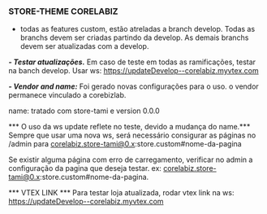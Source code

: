 ### STORE-THEME CORELABIZ ###

- todas as features custom, estão atreladas a branch develop.
Todas as branchs devem ser criadas partindo da develop.
As demais branchs devem ser atualizadas com a develop.

***- Testar atualizações.***
Em caso de teste em todas as ramificações, testar na banch develop.
Usar ws: https://updateDevelop--corelabiz.myvtex.com

***- Vendor and name:***
Foi gerado novas configurações para o uso.
o vendor permanece vinculado a corebizlab.

name: tratado com store-tami e version 0.0.0

*** O uso da ws update reflete no teste, devido a mudança do name.***
Sempre que usar uma nova ws, será necessário consigurar as páginas
no /admin para corelabiz.store-tami@0.x:store.custom#nome-da-pagina

Se existir alguma página com erro de carregamento, verificar no admin a configuração
da pagina que deseja testar.
ex: corelabiz.store-tami@0.x:store.custom#nome-da-pagina.

*** VTEX LINK ***
Para testar loja atualizada, rodar vtex link na ws: https://updateDevelop--corelabiz.myvtex.com